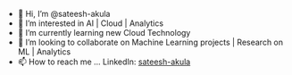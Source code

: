 - 👋 Hi, I’m @sateesh-akula
- 👀 I’m interested in AI | Cloud | Analytics
- 🌱 I’m currently learning new Cloud Technology
- 💞️ I’m looking to collaborate on Machine Learning projects | Research on ML | Analytics
- 📫 How to reach me ... LinkedIn: [sateesh-akula](https://www.linkedin.com/in/sateesh-akula/)

<!---
sateesh-akula/sateesh-akula is a ✨ special ✨ repository because its `README.md` (this file) appears on your GitHub profile.
You can click the Preview link to take a look at your changes.
--->
